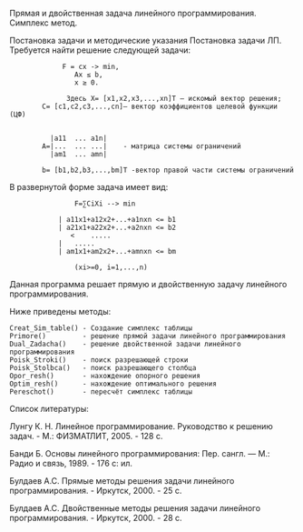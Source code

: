 Прямая и двойственная задача линейного программирования. Симплекс метод.

Постановка задачи и методические указания
Постановка задачи ЛП. Требуется найти решение следующей задачи:
							
			     F = cx -> min,
			        Ax ≤ b, 
			        x ≥ 0.
									
                  Здесь X= [x1,x2,x3,...,xn]T – искомый вектор решения;
			C= [c1,c2,c3,...,cn]– вектор коэффициентов целевой функции (ЦФ)


			  |a11	...	a1n|
			A=|...	...	...|	- матрица системы ограничений
			  |am1	...	amn|
				
			b= [b1,b2,b3,...,bm]T -вектор правой части системы ограничений
			
В развернутой форме задача имеет вид:
							
					F=∑CiXi --> min

				| a11x1+a12x2+...+a1nxn <= b1
				| a21x1+a22x2+...+a2nxn <= b2
			       <	.....
				|	.....
				| am1x1+am2x2+...+amnxn <= bm
				    
				    (xi>=0, i=1,...,n)


Данная программа решает прямую и двойственную задачу линейного программирования.

Ниже приведены методы:
	
    Creat_Sim_table() - Создание симплекс таблицы
    Primore()         - решение прямой задачи линейного программирования
    Dual_Zadacha()    - решение двойственной задачи линейного программирования
    Poisk_Stroki()    - поиск разрешающей строки
    Poisk_Stolbca()   - поиск разрешающего столбца
    Opor_resh()       - нахождение опорного решения
    Optim_resh()      - нахождение оптимального решения
    Pereschot()       - пересчёт симплекс таблицы
    
Список литературы:

Лунгу К. Н. Линейное программирование. Руководство к решению задач. - М.: ФИЗМАТЛИТ, 2005. - 128 с.

Банди Б. Основы линейного программирования: Пер. сангл. — М.: Радио и связь, 1989. - 176 с: ил.

Булдаев А.С. Прямые методы решения задачи линейного программирования. - Иркутск, 2000. - 25 с.

Булдаев А.С. Двойственные методы решения задачи линейного программирования. - Иркутск, 2000. - 28 с.
